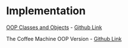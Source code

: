 # Implementation

[OOP Classes and Objects](Constructing%20Objects%20and%20Accessing%20their%20Attributes%20and%20Methods.md) - [Github Link](https://github.com/grandeurkoe/100-days-of-code-the-complete-python-pro-bootcamp/tree/6f32e61d6bcecc76acc7d4771290667bceec72a8/day-016-object-oriented-programming/oop-classes-and-objects)

The Coffee Machine OOP Version - [Github Link](https://github.com/grandeurkoe/python-scripting-projects/tree/1f7c6b237b59c69a44ae12f8795f5ff4fd81cb03/the-coffee-machine-oop-version)